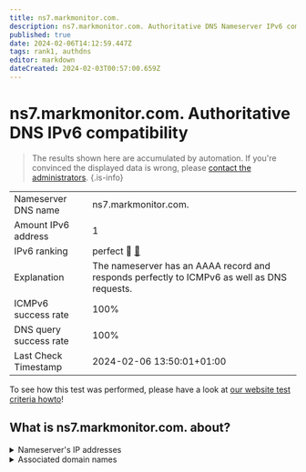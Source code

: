 ```yaml
---
title: ns7.markmonitor.com.
description: ns7.markmonitor.com. Authoritative DNS Nameserver IPv6 compatibility
published: true
date: 2024-02-06T14:12:59.447Z
tags: rank1, authdns
editor: markdown
dateCreated: 2024-02-03T00:57:00.659Z
---
```


# ns7.markmonitor.com. Authoritative DNS IPv6 compatibility

> The results shown here are accumulated by automation. If you're convinced the displayed data is wrong, please [contact the administrators](/howto/chat). 
{.is-info}




|   |   |
| - | - |
| Nameserver DNS name | ns7.markmonitor.com.
| Amount IPv6 address | 1
| IPv6 ranking | perfect :1st_place_medal: [🔗](/howto/ranking) |
| Explanation | The nameserver has an AAAA record and responds perfectly to ICMPv6 as well as DNS requests. |
| ICMPv6 success rate | 100%|
| DNS query success rate | 100% |
| Last Check Timestamp | 2024-02-06 13:50:01+01:00 |

To see how this test was performed, please have a look at [our website test criteria howto](/howto/testcriteria/authdns)!


## What is ns7.markmonitor.com. about?




<details>
<summary>Nameserver's IP addresses</summary>

2620:10a:80a9::2

</details>



<details>
<summary>Associated domain names</summary>

www.axa.de

www.valeant.com

</details>
